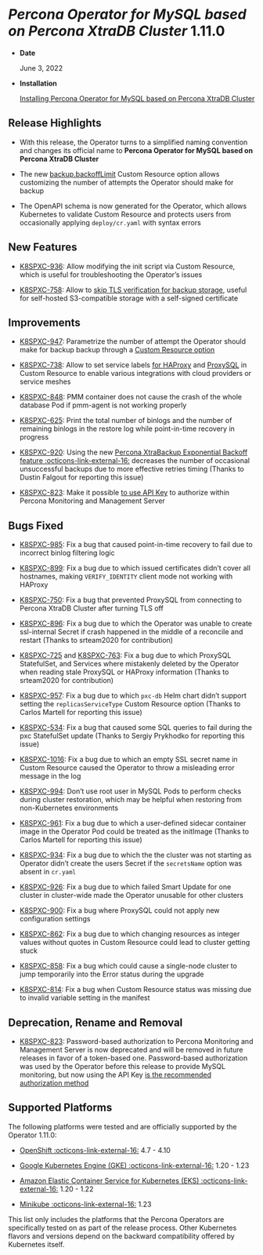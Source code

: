 # *Percona Operator for MySQL based on Percona XtraDB Cluster* 1.11.0


* **Date**

    June 3, 2022



* **Installation**

    [Installing Percona Operator for MySQL based on Percona XtraDB Cluster](../System-Requirements.md#installation-guidelines)


## Release Highlights


* With this release, the Operator turns to a simplified naming convention and changes its official name to **Percona Operator for MySQL based on Percona XtraDB Cluster**

* The new [backup.backoffLimit](../operator.md#backupbackofflimit) Custom Resource option allows customizing the number of attempts the Operator should make for backup

* The OpenAPI schema is now generated for the Operator, which allows Kubernetes to validate Custom Resource and protects users from occasionally applying `deploy/cr.yaml` with syntax errors

## New Features

* [K8SPXC-936](https://jira.percona.com/browse/K8SPXC-936): Allow modifying the init script via Custom Resource, which is useful for troubleshooting the Operator’s issues

* [K8SPXC-758](https://jira.percona.com/browse/K8SPXC-758): Allow to [skip TLS verification for backup storage](../operator.md#backupstoragesstorage-nameverifytls), useful for self-hosted S3-compatible storage with a self-signed certificate

## Improvements

* [K8SPXC-947](https://jira.percona.com/browse/K8SPXC-947): Parametrize the number of attempt the Operator should make for backup backup through a [Custom Resource option](../operator.md#backupbackofflimit)

* [K8SPXC-738](https://jira.percona.com/browse/K8SPXC-738): Allow to set service labels [for HAProxy](../operator.md#haproxyservicelabels) and [ProxySQL](../operator.md#proxysqlservicelabels) in Custom Resource to enable various integrations with cloud providers or service meshes

* [K8SPXC-848](https://jira.percona.com/browse/K8SPXC-848): PMM container does not cause the crash of the whole database Pod if pmm-agent is not working properly

* [K8SPXC-625](https://jira.percona.com/browse/K8SPXC-625): Print the total number of binlogs and the number of remaining binlogs in the restore log while point-in-time recovery in progress

* [K8SPXC-920](https://jira.percona.com/browse/K8SPXC-920): Using the new [Percona XtraBackup Exponential Backoff feature :octicons-link-external-16:](https://docs.percona.com/percona-xtrabackup/8.0/xbcloud/xbcloud_exbackoff.html) decreases the number of occasional unsuccessful backups due to more effective retries timing (Thanks to Dustin Falgout for reporting this issue)

* [K8SPXC-823](https://jira.percona.com/browse/K8SPXC-823): Make it possible [to use API Key](../monitoring.md#operator-monitoring-client-token) to authorize within Percona Monitoring and Management Server

## Bugs Fixed

* [K8SPXC-985](https://jira.percona.com/browse/K8SPXC-985): Fix a bug that caused point-in-time recovery to fail
due to incorrect binlog filtering logic

* [K8SPXC-899](https://jira.percona.com/browse/K8SPXC-899): Fix a bug due to which issued certificates didn’t cover all hostnames, making `VERIFY_IDENTITY` client mode not working with HAProxy

* [K8SPXC-750](https://jira.percona.com/browse/K8SPXC-750): Fix a bug that prevented ProxySQL from connecting to Percona XtraDB Cluster after turning TLS off

* [K8SPXC-896](https://jira.percona.com/browse/K8SPXC-896): Fix a bug due to which the Operator was unable to create ssl-internal Secret if crash happened in the middle of a reconcile and restart (Thanks to srteam2020 for contribution)

* [K8SPXC-725](https://jira.percona.com/browse/K8SPXC-725) and [K8SPXC-763](https://jira.percona.com/browse/K8SPXC-763): Fix a bug due to which ProxySQL StatefulSet,  and Services where mistakenly deleted by the Operator when reading stale ProxySQL or HAProxy information (Thanks to srteam2020 for contribution)

* [K8SPXC-957](https://jira.percona.com/browse/K8SPXC-957): Fix a bug due to which `pxc-db` Helm chart didn’t support setting the `replicasServiceType` Custom Resource option (Thanks to Carlos Martell for reporting this issue)

* [K8SPXC-534](https://jira.percona.com/browse/K8SPXC-534): Fix a bug that caused some SQL queries to fail during the pxc StatefulSet update (Thanks to Sergiy Prykhodko for reporting this issue)

* [K8SPXC-1016](https://jira.percona.com/browse/K8SPXC-1016): Fix a bug due to which an empty SSL secret name in Custom Resource caused the Operator to throw a misleading error message in the log

* [K8SPXC-994](https://jira.percona.com/browse/K8SPXC-994): Don’t use root user in MySQL Pods to perform checks during cluster restoration, which may be helpful when restoring from non-Kubernetes environments

* [K8SPXC-961](https://jira.percona.com/browse/K8SPXC-961): Fix a bug due to which a user-defined sidecar container image in the Operator Pod could be treated as the initImage (Thanks to Carlos Martell for reporting this issue)

* [K8SPXC-934](https://jira.percona.com/browse/K8SPXC-934): Fix a bug due to which the the cluster was not starting as Operator didn’t create the users Secret if the `secretsName` option was absent in `cr.yaml`

* [K8SPXC-926](https://jira.percona.com/browse/K8SPXC-926): Fix a bug due to which failed Smart Update for one cluster in cluster-wide made the Operator unusable for other clusters

* [K8SPXC-900](https://jira.percona.com/browse/K8SPXC-900): Fix a bug where ProxySQL could not apply new configuration settings

* [K8SPXC-862](https://jira.percona.com/browse/K8SPXC-862): Fix a bug due to which changing resources as integer values without quotes in Custom Resource could lead to cluster getting stuck

* [K8SPXC-858](https://jira.percona.com/browse/K8SPXC-858): Fix a bug which could cause a single-node cluster to jump temporarily into the Error status during the upgrade

* [K8SPXC-814](https://jira.percona.com/browse/K8SPXC-814): Fix a bug when Custom Resource status was missing due to invalid variable setting in the manifest

## Deprecation, Rename and Removal

* [K8SPXC-823](https://jira.percona.com/browse/K8SPXC-823):  Password-based authorization to Percona Monitoring and Management Server is now deprecated and will be removed in future releases in favor of a token-based one. Password-based authorization was used by the Operator before this release to provide MySQL monitoring, but now using the API Key [is the recommended authorization method](../monitoring.md#operator-monitoring-client-token)

## Supported Platforms

The following platforms were tested and are officially supported by the Operator
1.11.0:

* [OpenShift :octicons-link-external-16:](https://www.redhat.com/en/technologies/cloud-computing/openshift) 4.7 - 4.10

* [Google Kubernetes Engine (GKE) :octicons-link-external-16:](https://cloud.google.com/kubernetes-engine) 1.20 - 1.23

* [Amazon Elastic Container Service for Kubernetes (EKS) :octicons-link-external-16:](https://aws.amazon.com) 1.20 - 1.22

* [Minikube :octicons-link-external-16:](https://minikube.sigs.k8s.io/docs/) 1.23

This list only includes the platforms that the Percona Operators are specifically tested on as part of the release process. Other Kubernetes flavors and versions depend on the backward compatibility offered by Kubernetes itself.
